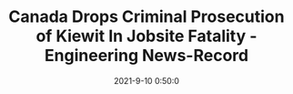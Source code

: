 ---
"title": "Canada Drops Criminal Prosecution of Kiewit In Jobsite Fatality - Engineering News-Record"
"date": "2021-9-10 0:50:0"
"feed_name": "GOOGLENEWSMINING"
"feed_website": "https://news.google.com/search?q=mining%2Bincident&hl=en-US&gl=US&ceid=US:en"
"feed_rss": "https://news.google.com/rss/search?q=mining%2Bincident&hl=en-US&gl=US&ceid=US:en"
"link": "https://www.enr.com/articles/52377-canada-drops-criminal-prosecution-of-kiewit-in-jobsite-fatality"
"file": "_posts/2021-1-1-ba3ea99ce140a475fb621da1d6923b64fed36d4e.md"
"accident": "0"
"drilling": "0"
---
